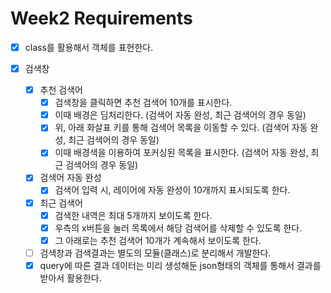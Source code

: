 # Week2 Requirements

- [x] class를 활용해서 객체를 표현한다.

- [x] 검색창
  - [x] 추천 검색어
    - [x] 검색창을 클릭하면 추천 검색어 10개를 표시한다.
    - [x] 이때 배경은 딤처리한다. (검색어 자동 완성, 최근 검색어의 경우 동일)
    - [x] 위, 아래 화살표 키를 통해 검색어 목록을 이동할 수 있다. (검색어 자동 완성, 최근 검색어의 경우 동일)
    - [x] 이때 배경색을 이용하여 포커싱된 목록을 표시한다. (검색어 자동 완성, 최근 검색어의 경우 동일)
  - [x] 검색어 자동 완성
    - [x] 검색어 입력 시, 레이어에 자동 완성이 10개까지 표시되도록 한다.
  - [x] 최근 검색어
    - [x] 검색한 내역은 최대 5개까지 보이도록 한다.
    - [x] 우측의 x버튼을 눌러 목록에서 해당 검색어를 삭제할 수 있도록 한다.
    - [x] 그 아래로는 추천 검색어 10개가 계속해서 보이도록 한다.
  - [ ] 검색창과 검색결과는 별도의 모듈(클래스)로 분리해서 개발한다.
  - [x] query에 따른 결과 데이터는 미리 생성해둔 json형태의 객체를 통해서 결과를 받아서 활용한다.
